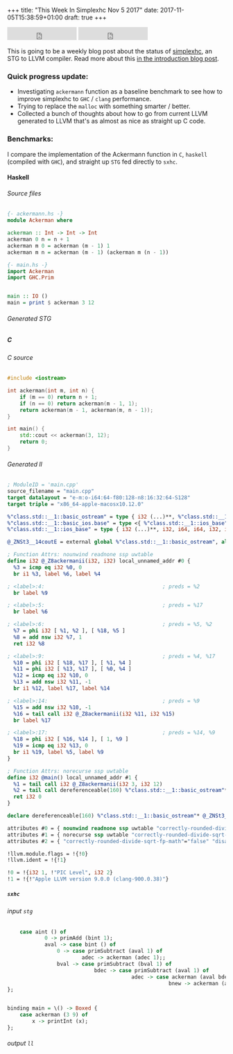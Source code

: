 +++
title: "This Week In Simplexhc Nov 5 2017"
date: 2017-11-05T15:38:59+01:00
draft: true
+++


<iframe src="https://ghbtns.com/github-btn.html?user=bollu&repo=simplexhc&type=star&count=true&size=large" frameborder="0" scrolling="0" width="160px" height="30px"></iframe>


<iframe src="https://ghbtns.com/github-btn.html?user=bollu&repo=simplexhc&type=fork&count=true&size=large" frameborder="0" scrolling="0" width="160px" height="30px"></iframe>


This is going to be a weekly blog post about the status of
[simplexhc](http://github.com/bollu/simplexhc), an STG to LLVM compiler.
Read more about this [in the introduction blog post](https://pixel-druid.com/blog/announcing-simplexhc/).

### Quick progress update:

- Investigating `ackermann` function as a baseline benchmark to see how to improve simplexhc to `GHC` / `clang` performance.
- Trying to replace the `malloc` with something smarter / better.
- Collected a bunch of thoughts about how to go from current LLVM generated to LLVM that's as almost as nice as straight up C code.


### Benchmarks:

I compare the implementation of the Ackermann function in `C`, `haskell` (compiled with `GHC`), and straight up `STG` fed directly to `sxhc`. 

#### Haskell
###### Source files
```hs
{- ackermann.hs -}
module Ackerman where

ackerman :: Int -> Int -> Int
ackerman 0 n = n + 1
ackerman m 0 = ackerman (m - 1) 1
ackerman m n = ackerman (m - 1) (ackerman m (n - 1))
```

```hs
{- main.hs -}
import Ackerman
import GHC.Prim


main :: IO ()
main = print $ ackerman 3 12
```

###### Generated STG

##### C
###### C source
```cpp
#include <iostream>

int ackerman(int m, int n) {
    if (m == 0) return n + 1;
    if (n == 0) return ackerman(m - 1, 1);
    return ackerman(m - 1, ackerman(m, n - 1));
}

int main() {
    std::cout << ackerman(3, 12);
    return 0;
}
```

###### Generated ll
```ll
; ModuleID = 'main.cpp'
source_filename = "main.cpp"
target datalayout = "e-m:o-i64:64-f80:128-n8:16:32:64-S128"
target triple = "x86_64-apple-macosx10.12.0"

%"class.std::__1::basic_ostream" = type { i32 (...)**, %"class.std::__1::basic_ios.base" }
%"class.std::__1::basic_ios.base" = type <{ %"class.std::__1::ios_base", %"class.std::__1::basic_ostream"*, i32 }>
%"class.std::__1::ios_base" = type { i32 (...)**, i32, i64, i64, i32, i32, i8*, i8*, void (i32, %"class.std::__1::ios_base"*, i32)**, i32*, i64, i64, i64*, i64, i64, i8**, i64, i64 }

@_ZNSt3__14coutE = external global %"class.std::__1::basic_ostream", align 8

; Function Attrs: nounwind readnone ssp uwtable
define i32 @_Z8ackermanii(i32, i32) local_unnamed_addr #0 {
  %3 = icmp eq i32 %0, 0
  br i1 %3, label %6, label %4

; <label>:4:                                      ; preds = %2
  br label %9

; <label>:5:                                      ; preds = %17
  br label %6

; <label>:6:                                      ; preds = %5, %2
  %7 = phi i32 [ %1, %2 ], [ %18, %5 ]
  %8 = add nsw i32 %7, 1
  ret i32 %8

; <label>:9:                                      ; preds = %4, %17
  %10 = phi i32 [ %18, %17 ], [ %1, %4 ]
  %11 = phi i32 [ %13, %17 ], [ %0, %4 ]
  %12 = icmp eq i32 %10, 0
  %13 = add nsw i32 %11, -1
  br i1 %12, label %17, label %14

; <label>:14:                                     ; preds = %9
  %15 = add nsw i32 %10, -1
  %16 = tail call i32 @_Z8ackermanii(i32 %11, i32 %15)
  br label %17

; <label>:17:                                     ; preds = %14, %9
  %18 = phi i32 [ %16, %14 ], [ 1, %9 ]
  %19 = icmp eq i32 %13, 0
  br i1 %19, label %5, label %9
}

; Function Attrs: norecurse ssp uwtable
define i32 @main() local_unnamed_addr #1 {
  %1 = tail call i32 @_Z8ackermanii(i32 3, i32 12)
  %2 = tail call dereferenceable(160) %"class.std::__1::basic_ostream"* @_ZNSt3__113basic_ostreamIcNS_11char_traitsIcEEElsEi(%"class.std::__1::basic_ostream"* nonnull @_ZNSt3__14coutE, i32 %1)
  ret i32 0
}

declare dereferenceable(160) %"class.std::__1::basic_ostream"* @_ZNSt3__113basic_ostreamIcNS_11char_traitsIcEEElsEi(%"class.std::__1::basic_ostream"*, i32) local_unnamed_addr #2

attributes #0 = { nounwind readnone ssp uwtable "correctly-rounded-divide-sqrt-fp-math"="false" "disable-tail-calls"="false" "less-precise-fpmad"="false" "no-frame-pointer-elim"="true" "no-frame-pointer-elim-non-leaf" "no-infs-fp-math"="false" "no-jump-tables"="false" "no-nans-fp-math"="false" "no-signed-zeros-fp-math"="false" "no-trapping-math"="false" "stack-protector-buffer-size"="8" "target-cpu"="penryn" "target-features"="+cx16,+fxsr,+mmx,+sse,+sse2,+sse3,+sse4.1,+ssse3,+x87" "unsafe-fp-math"="false" "use-soft-float"="false" }
attributes #1 = { norecurse ssp uwtable "correctly-rounded-divide-sqrt-fp-math"="false" "disable-tail-calls"="false" "less-precise-fpmad"="false" "no-frame-pointer-elim"="true" "no-frame-pointer-elim-non-leaf" "no-infs-fp-math"="false" "no-jump-tables"="false" "no-nans-fp-math"="false" "no-signed-zeros-fp-math"="false" "no-trapping-math"="false" "stack-protector-buffer-size"="8" "target-cpu"="penryn" "target-features"="+cx16,+fxsr,+mmx,+sse,+sse2,+sse3,+sse4.1,+ssse3,+x87" "unsafe-fp-math"="false" "use-soft-float"="false" }
attributes #2 = { "correctly-rounded-divide-sqrt-fp-math"="false" "disable-tail-calls"="false" "less-precise-fpmad"="false" "no-frame-pointer-elim"="true" "no-frame-pointer-elim-non-leaf" "no-infs-fp-math"="false" "no-nans-fp-math"="false" "no-signed-zeros-fp-math"="false" "no-trapping-math"="false" "stack-protector-buffer-size"="8" "target-cpu"="penryn" "target-features"="+cx16,+fxsr,+mmx,+sse,+sse2,+sse3,+sse4.1,+ssse3,+x87" "unsafe-fp-math"="false" "use-soft-float"="false" }

!llvm.module.flags = !{!0}
!llvm.ident = !{!1}

!0 = !{i32 1, !"PIC Level", i32 2}
!1 = !{!"Apple LLVM version 9.0.0 (clang-900.0.38)"}
```
##### `sxhc`

###### input `stg`
```hs
    case aint () of
            0 -> primAdd (bint 1);
            aval -> case bint () of
                0 -> case primSubtract (aval 1) of
                        adec -> ackerman (adec 1);;
                bval -> case primSubtract (bval 1) of
                            bdec -> case primSubtract (aval 1) of
                                        adec -> case ackerman (aval bdec) of
                                                    bnew -> ackerman (adec bnew);;;;;
};


binding main = \() -> Boxed {
    case ackerman (3 9) of
        x -> printInt (x);
};
```

###### output `ll`
```c

```

